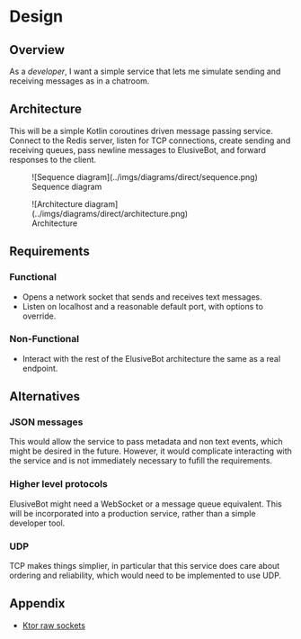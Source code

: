 # Design

## Overview

As a *developer*, I want a simple service that lets me simulate
sending and receiving messages as in a chatroom.

## Architecture

This will be a simple Kotlin coroutines driven message passing
service.  Connect to the Redis server, listen for TCP connections,
create sending and receiving queues, pass newline messages to
ElusiveBot, and forward responses to the client.

<figure markdown>
  ![Sequence diagram](../imgs/diagrams/direct/sequence.png)
  <figcaption>Sequence diagram</figcaption>
</figure>
<figure markdown>
  ![Architecture diagram](../imgs/diagrams/direct/architecture.png)
  <figcaption>Architecture</figcaption>
</figure>

## Requirements

### Functional

- Opens a network socket that sends and receives text messages.
- Listen on localhost and a reasonable default port, with options
  to override.

### Non-Functional

- Interact with the rest of the ElusiveBot architecture the same
  as a real endpoint.

## Alternatives

### JSON messages

This would allow the service to pass metadata and non text events,
which might be desired in the future.  However, it would complicate
interacting with the service and is not immediately necessary to
fufill the requirements.

### Higher level protocols

ElusiveBot might need a WebSocket or a message queue equivalent.
This will be incorporated into a production service, rather than a
simple developer tool.

### UDP

TCP makes things simplier, in particular that this service does
care about ordering and reliability, which would need to be implemented
to use UDP.

## Appendix

- [Ktor raw sockets](https://ktor.io/docs/servers-raw-sockets.html)
